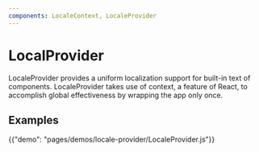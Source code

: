 ```yaml
---
components: LocaleContext, LocaleProvider
---
```


# LocalProvider
LocaleProvider provides a uniform localization support for built-in text of components.
LocaleProvider takes use of context, a feature of React, to accomplish global effectiveness by wrapping the app only once.


## Examples

{{"demo": "pages/demos/locale-provider/LocaleProvider.js"}}
